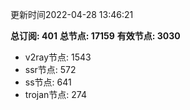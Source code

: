 更新时间2022-04-28 13:46:21

**总订阅: 401**
**总节点: 17159**
**有效节点: 3030**
- v2ray节点: 1543
- ssr节点: 572
- ss节点: 641
- trojan节点: 274
